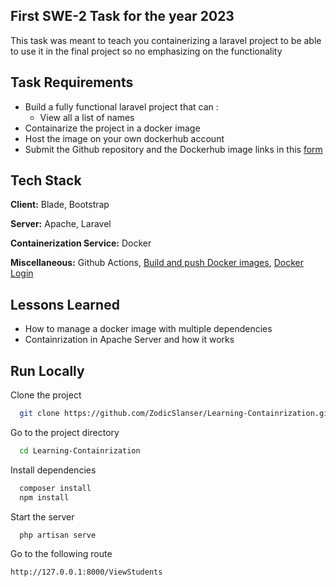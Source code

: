 ## First SWE-2 Task for the year 2023
This task was meant to teach you containerizing a laravel project to be able to use it in the final project so no emphasizing on the functionality

## Task Requirements
* Build a fully functional laravel project that can :
    * View all a list of names
* Containarize the project in a docker image
* Host the image on your own dockerhub account
* Submit the Github repository and the Dockerhub image links in this [form](https://forms.gle/eb7BsTdVPqCtwe9J6) 

## Tech Stack

**Client:** Blade, Bootstrap

**Server:** Apache, Laravel

**Containerization Service:** Docker

**Miscellaneous:** Github Actions, [Build and push Docker images](https://github.com/marketplace/actions/build-and-push-docker-images), [Docker Login](https://github.com/marketplace/actions/docker-login)

## Lessons Learned

* How to manage a docker image with multiple dependencies
* Containrization in Apache Server and how it works
## Run Locally

Clone the project

```bash
  git clone https://github.com/ZodicSlanser/Learning-Containrization.git
```

Go to the project directory

```bash
  cd Learning-Containrization
```

Install dependencies

```bash
  composer install
  npm install
```

Start the server

```bash
  php artisan serve
```
Go to the following route

```
http://127.0.0.1:8000/ViewStudents
```



